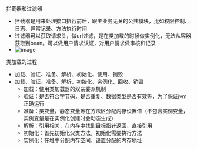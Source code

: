 拦截器和过滤器
- 拦截器是用来处理接口执行前后，跟主业务无关的公共模块，比如权限控制、日志、异常记录、方法执行时间
- 过滤器可以获取请求头，做url过滤，是在类加载的时候做实例化，无法从容器获取到bean。可以做用户请求认证，对用户请求做审核和记录
- ![image](https://github.com/TT-HR/java-docs/assets/35480824/4bb1746e-5f4e-4644-95d7-a79ada178186)

类加载的过程
- 加载、验证、准备、解析、初始化、使用、销毁
- 加载、验证、准备、解析、初始化、实例化、回收、销毁
  - 加载：使用类加载器的双亲委派机制
  - 验证：是否符合字节码，是否重复、数据类型是否有效等，为了保证jvm正确运行
  - 准备：类变量，静态变量等在方法区分配内存设置值（不包含实例变量，实例变量是在实例化创建时会动态生成）
  - 解析：引用相关，在内存中找到目标指针返回，直接引用
  - 初始化：首先初始化父类方法，初始化需要执行<clinit>方法
  - 实例化：在堆中分配内存空间，设置分配的内存地址
